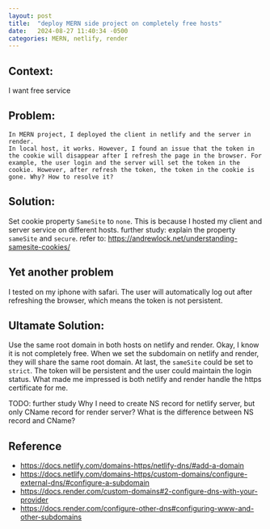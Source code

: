 ```yaml
---
layout: post
title:  "deploy MERN side project on completely free hosts"
date:   2024-08-27 11:40:34 -0500
categories: MERN, netlify, render
---
```


## Context:
I want free service


## Problem:
```
In MERN project, I deployed the client in netlify and the server in render.
In local host, it works. However, I found an issue that the token in the cookie will disappear after I refresh the page in the browser. For example, the user login and the server will set the token in the cookie. However, after refresh the token, the token in the cookie is gone. Why? How to resolve it?
```

## Solution:
Set cookie property `SameSite` to `none`.
This is because I hosted my client and server service on different hosts.
further study: explain the property `sameSite` and `secure`.
refer to: https://andrewlock.net/understanding-samesite-cookies/

## Yet another problem
I tested on my iphone with safari. The user will automatically log out after refreshing the browser, which means the token is not persistent.

## Ultamate Solution:
Use the same root domain in both hosts on netlify and render.
Okay, I know it is not completely free.
When we set the subdomain on netlify and render, they will share the same root domain.
At last, the `sameSite` could be set to `strict`.
The token will be persistent and the user could maintain the login status.
What made me impressed is both netlify and render handle the https certificate for me.

TODO: further study
Why I need to create NS record for netlify server, but only CName record for render server?
What is the difference between NS record and CName?

## Reference
* https://docs.netlify.com/domains-https/netlify-dns/#add-a-domain
* https://docs.netlify.com/domains-https/custom-domains/configure-external-dns/#configure-a-subdomain
* https://docs.render.com/custom-domains#2-configure-dns-with-your-provider
* https://docs.render.com/configure-other-dns#configuring-www-and-other-subdomains

